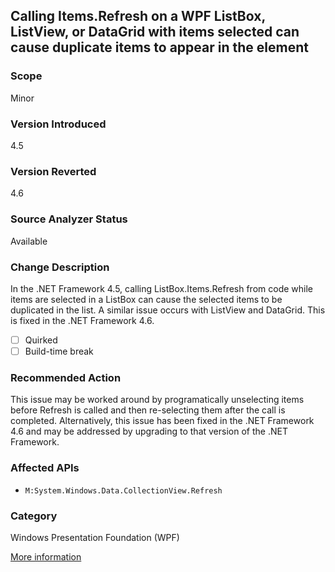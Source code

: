 ## Calling Items.Refresh on a WPF ListBox, ListView, or DataGrid with items selected can cause duplicate items to appear in the element

### Scope
Minor

### Version Introduced
4.5

### Version Reverted
4.6

### Source Analyzer Status
Available

### Change Description
In the .NET Framework 4.5, calling ListBox.Items.Refresh from code while items are selected in a ListBox can cause the selected items to be duplicated in the list. A similar issue occurs with ListView and DataGrid. This is fixed in the .NET Framework 4.6.

- [ ] Quirked
- [ ] Build-time break

### Recommended Action
This issue may be worked around by programatically unselecting items before Refresh is called and then re-selecting them after the call is completed. Alternatively, this issue has been fixed in the .NET Framework 4.6 and may be addressed by upgrading to that version of the .NET Framework.

### Affected APIs
* `M:System.Windows.Data.CollectionView.Refresh`

### Category
Windows Presentation Foundation (WPF)

[More information](http://connect.microsoft.com/VisualStudio/feedback/details/873075/on-net-4-5-the-selected-items-in-a-wpf-listbox-listview-control-are-incorrect-when-items-refresh-is-called-from-code-behind)

<!-- breaking change id: 104 -->
